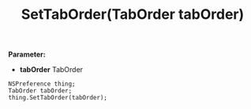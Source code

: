 ﻿---
uid: crmscript_ref_NSPreference_SetTabOrder
title: SetTabOrder(TabOrder tabOrder)
intellisense: NSPreference.SetTabOrder
keywords: NSPreference, GetTabOrder
so.topic: reference
---



**Parameter:** 
 - **tabOrder** TabOrder

```crmscript
NSPreference thing;
TabOrder tabOrder;
thing.SetTabOrder(tabOrder);
```

